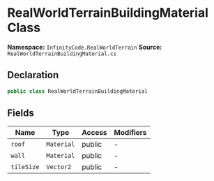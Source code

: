 # RealWorldTerrainBuildingMaterial Class

**Namespace:** `InfinityCode.RealWorldTerrain`
**Source:** `RealWorldTerrainBuildingMaterial.cs`

## Declaration

```csharp
public class RealWorldTerrainBuildingMaterial
```

## Fields

| Name | Type | Access | Modifiers |
|------|------|--------|-----------|
| `roof` | `Material` | public | - |
| `wall` | `Material` | public | - |
| `tileSize` | `Vector2` | public | - |

